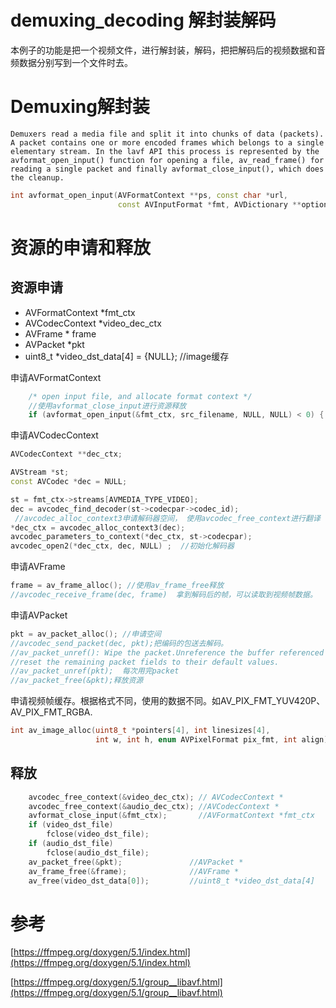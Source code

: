 # demuxing_decoding 解封装解码
本例子的功能是把一个视频文件，进行解封装，解码，把把解码后的视频数据和音频数据分别写到一个文件时去。

# Demuxing解封装

 	Demuxers read a media file and split it into chunks of data (packets). A packet contains one or more encoded frames which belongs to a single elementary stream. In the lavf API this process is represented by the avformat_open_input() function for opening a file, av_read_frame() for reading a single packet and finally avformat_close_input(), which does the cleanup.

```C++
int avformat_open_input(AVFormatContext **ps, const char *url,
                        const AVInputFormat *fmt, AVDictionary **options);
```
# 资源的申请和释放
## 资源申请
- AVFormatContext *fmt_ctx
- AVCodecContext *video_dec_ctx
- AVFrame * frame
- AVPacket *pkt
- uint8_t *video_dst_data[4] = {NULL}; //image缓存

申请AVFormatContext
``` c++
    /* open input file, and allocate format context */
    //使用avformat_close_input进行资源释放
    if (avformat_open_input(&fmt_ctx, src_filename, NULL, NULL) < 0) {
```

申请AVCodecContext
```C++
AVCodecContext **dec_ctx;

AVStream *st;
const AVCodec *dec = NULL;

st = fmt_ctx->streams[AVMEDIA_TYPE_VIDEO];
dec = avcodec_find_decoder(st->codecpar->codec_id);
 //avcodec_alloc_context3申请解码器空间， 使用avcodec_free_context进行翻译
*dec_ctx = avcodec_alloc_context3(dec);
avcodec_parameters_to_context(*dec_ctx, st->codecpar);
avcodec_open2(*dec_ctx, dec, NULL) ;  //初始化解码器
```

申请AVFrame
```C++
frame = av_frame_alloc(); //使用av_frame_free释放
//avcodec_receive_frame(dec, frame)  拿到解码后的帧，可以读取到视频帧数据。
```
申请AVPacket
```C++
pkt = av_packet_alloc(); //申请空间
//avcodec_send_packet(dec, pkt);把编码的包送去解码。
//av_packet_unref(): Wipe the packet.Unreference the buffer referenced by the packet and 
//reset the remaining packet fields to their default values.
//av_packet_unref(pkt);  每次用完packet
//av_packet_free(&pkt);释放资源 
```
申请视频帧缓存。根据格式不同，使用的数据不同。如AV_PIX_FMT_YUV420P、AV_PIX_FMT_RGBA.
```C++
int av_image_alloc(uint8_t *pointers[4], int linesizes[4],
                   int w, int h, enum AVPixelFormat pix_fmt, int align);
```

## 释放
```C++
    avcodec_free_context(&video_dec_ctx); // AVCodecContext * 
    avcodec_free_context(&audio_dec_ctx); //AVCodecContext * 
    avformat_close_input(&fmt_ctx);       //AVFormatContext *fmt_ctx
    if (video_dst_file)
        fclose(video_dst_file);
    if (audio_dst_file)
        fclose(audio_dst_file);
    av_packet_free(&pkt);               //AVPacket *
    av_frame_free(&frame);              //AVFrame *
    av_free(video_dst_data[0]);         //uint8_t *video_dst_data[4]
```

# 参考
[https://ffmpeg.org/doxygen/5.1/index.html](https://ffmpeg.org/doxygen/5.1/index.html)

[https://ffmpeg.org/doxygen/5.1/group__libavf.html](https://ffmpeg.org/doxygen/5.1/group__libavf.html)